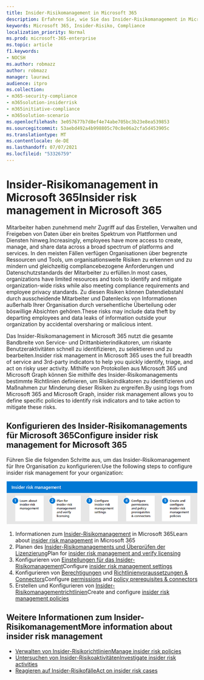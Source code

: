 ```yaml
---
title: Insider-Risikomanagement in Microsoft 365
description: Erfahren Sie, wie Sie das Insider-Risikomanagement in Microsoft 365 konfigurieren.
keywords: Microsoft 365, Insider-Risiko, Compliance
localization_priority: Normal
ms.prod: microsoft-365-enterprise
ms.topic: article
f1.keywords:
- NOCSH
ms.author: robmazz
author: robmazz
manager: laurawi
audience: itpro
ms.collection:
- m365-security-compliance
- m365solution-insiderrisk
- m365initiative-compliance
- m365solution-scenario
ms.openlocfilehash: 3e057677b7d8ef4e74abe705bc3b23e8ea539853
ms.sourcegitcommit: 53aebd492a4b998805c70c8e06a2cfa5d453905c
ms.translationtype: MT
ms.contentlocale: de-DE
ms.lasthandoff: 07/07/2021
ms.locfileid: "53326759"
---
```

# <a name="insider-risk-management-in-microsoft-365"></a><span data-ttu-id="ad0ec-104">Insider-Risikomanagement in Microsoft 365</span><span class="sxs-lookup"><span data-stu-id="ad0ec-104">Insider risk management in Microsoft 365</span></span>

<span data-ttu-id="ad0ec-105">Mitarbeiter haben zunehmend mehr Zugriff auf das Erstellen, Verwalten und Freigeben von Daten über ein breites Spektrum von Plattformen und Diensten hinweg.</span><span class="sxs-lookup"><span data-stu-id="ad0ec-105">Increasingly, employees have more access to create, manage, and share data across a broad spectrum of platforms and services.</span></span> <span data-ttu-id="ad0ec-106">In den meisten Fällen verfügen Organisationen über begrenzte Ressourcen und Tools, um organisationsweite Risiken zu erkennen und zu mindern und gleichzeitig compliancebezogene Anforderungen und Datenschutzstandards der Mitarbeiter zu erfüllen.</span><span class="sxs-lookup"><span data-stu-id="ad0ec-106">In most cases, organizations have limited resources and tools to identify and mitigate organization-wide risks while also meeting compliance requirements and employee privacy standards.</span></span> <span data-ttu-id="ad0ec-107">Zu diesen Risiken können Datendiebstahl durch ausscheidende Mitarbeiter und Datenlecks von Informationen außerhalb Ihrer Organisation durch versehentliche Überteilung oder böswillige Absichten gehören.</span><span class="sxs-lookup"><span data-stu-id="ad0ec-107">These risks may include data theft by departing employees and data leaks of information outside your organization by accidental oversharing or malicious intent.</span></span>

<span data-ttu-id="ad0ec-108">Das Insider-Risikomanagement in Microsoft 365 nutzt die gesamte Bandbreite von Service- und Drittanbieterindikatoren, um riskante Benutzeraktivitäten schnell zu identifizieren, zu selektieren und zu bearbeiten.</span><span class="sxs-lookup"><span data-stu-id="ad0ec-108">Insider risk management in Microsoft 365 uses the full breadth of service and 3rd-party indicators to help you quickly identify, triage, and act on risky user activity.</span></span> <span data-ttu-id="ad0ec-109">Mithilfe von Protokollen aus Microsoft 365 und Microsoft Graph können Sie mithilfe des Insider-Risikomanagements bestimmte Richtlinien definieren, um Risikoindikatoren zu identifizieren und Maßnahmen zur Minderung dieser Risiken zu ergreifen.</span><span class="sxs-lookup"><span data-stu-id="ad0ec-109">By using logs from Microsoft 365 and Microsoft Graph, insider risk management allows you to define specific policies to identify risk indicators and to take action to mitigate these risks.</span></span>

## <a name="configure-insider-risk-management-for-microsoft-365"></a><span data-ttu-id="ad0ec-110">Konfigurieren des Insider-Risikomanagements für Microsoft 365</span><span class="sxs-lookup"><span data-stu-id="ad0ec-110">Configure insider risk management for Microsoft 365</span></span>

<span data-ttu-id="ad0ec-111">Führen Sie die folgenden Schritte aus, um das Insider-Risikomanagement für Ihre Organisation zu konfigurieren:</span><span class="sxs-lookup"><span data-stu-id="ad0ec-111">Use the following steps to configure insider risk management for your organization:</span></span>

![Insider-Risikomanagement-Schritte für Insider-Risikolösungen](../media/ir-solution-ir-steps.png)

1. <span data-ttu-id="ad0ec-113">Informationen zum [Insider-Risikomanagement](insider-risk-management.md) in Microsoft 365</span><span class="sxs-lookup"><span data-stu-id="ad0ec-113">Learn about [insider risk management](insider-risk-management.md) in Microsoft 365</span></span>
2. <span data-ttu-id="ad0ec-114">Planen des [Insider-Risikomanagements und Überprüfen der Lizenzierung](insider-risk-management-plan.md)</span><span class="sxs-lookup"><span data-stu-id="ad0ec-114">Plan for [insider risk management and verify licensing](insider-risk-management-plan.md)</span></span>
3. <span data-ttu-id="ad0ec-115">Konfigurieren von [Einstellungen für das Insider-Risikomanagement](insider-risk-management-settings.md)</span><span class="sxs-lookup"><span data-stu-id="ad0ec-115">Configure [insider risk management settings](insider-risk-management-settings.md)</span></span>
4. <span data-ttu-id="ad0ec-116">Konfigurieren von [Berechtigungen](insider-risk-management-configure.md#step-1-enable-permissions-for-insider-risk-management) und [Richtlinienvoraussetzungen & Connectors](insider-risk-management-configure.md#step-4-configure-prerequisites-for-policies)</span><span class="sxs-lookup"><span data-stu-id="ad0ec-116">Configure [permissions](insider-risk-management-configure.md#step-1-enable-permissions-for-insider-risk-management) and [policy prerequisites & connectors](insider-risk-management-configure.md#step-4-configure-prerequisites-for-policies)</span></span>
5. <span data-ttu-id="ad0ec-117">Erstellen und Konfigurieren von [Insider-Risikomanagementrichtlinien](insider-risk-management-configure.md#step-6-create-an-insider-risk-management-policy)</span><span class="sxs-lookup"><span data-stu-id="ad0ec-117">Create and configure [insider risk management policies](insider-risk-management-configure.md#step-6-create-an-insider-risk-management-policy)</span></span>

## <a name="more-information-about-insider-risk-management"></a><span data-ttu-id="ad0ec-118">Weitere Informationen zum Insider-Risikomanagement</span><span class="sxs-lookup"><span data-stu-id="ad0ec-118">More information about insider risk management</span></span>

- [<span data-ttu-id="ad0ec-119">Verwalten von Insider-Risikorichtlinien</span><span class="sxs-lookup"><span data-stu-id="ad0ec-119">Manage insider risk policies</span></span>](insider-risk-management-policies.md)
- [<span data-ttu-id="ad0ec-120">Untersuchen von Insider-Risikoaktivitäten</span><span class="sxs-lookup"><span data-stu-id="ad0ec-120">Investigate insider risk activities</span></span>](insider-risk-management-activities.md)
- [<span data-ttu-id="ad0ec-121">Reagieren auf Insider-Risikofälle</span><span class="sxs-lookup"><span data-stu-id="ad0ec-121">Act on insider risk cases</span></span>](insider-risk-management-cases.md)
